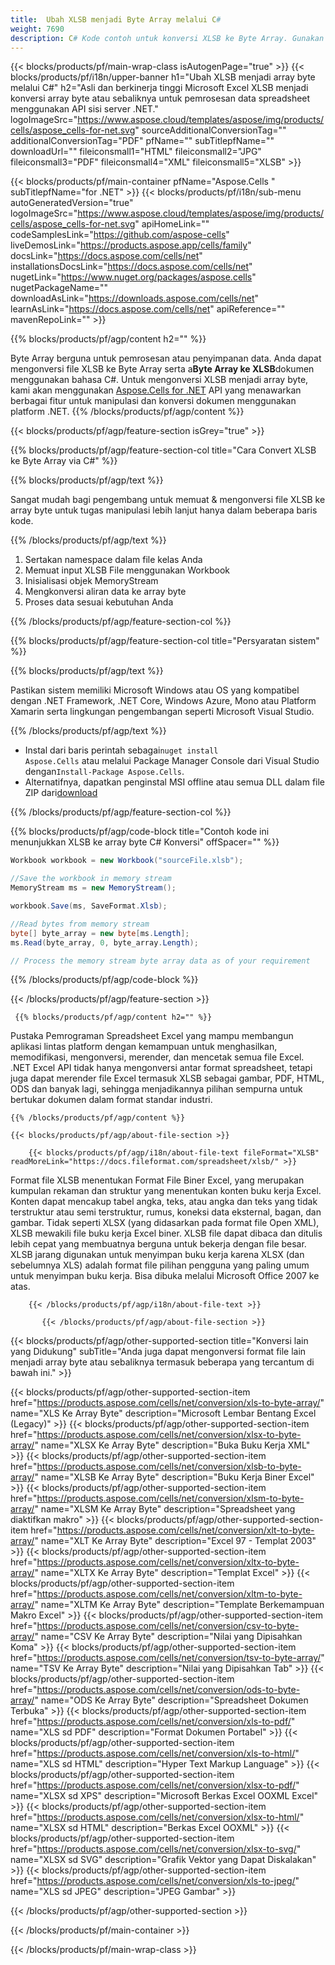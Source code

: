 ```yaml
---
title:  Ubah XLSB menjadi Byte Array melalui C#
weight: 7690
description: C# Kode contoh untuk konversi XLSB ke Byte Array. Gunakan kode ini untuk konversi Excel XLSB ke Byte Array dalam VB.NET, Asp.NET atau aplikasi berbasis .NET.
---
```

{{< blocks/products/pf/main-wrap-class isAutogenPage="true" >}}
{{< blocks/products/pf/i18n/upper-banner h1="Ubah XLSB menjadi array byte melalui C#" h2="Asli dan berkinerja tinggi Microsoft Excel XLSB menjadi konversi array byte atau sebaliknya untuk pemrosesan data spreadsheet menggunakan API sisi server .NET." logoImageSrc="https://www.aspose.cloud/templates/aspose/img/products/cells/aspose_cells-for-net.svg" sourceAdditionalConversionTag="" additionalConversionTag="PDF" pfName="" subTitlepfName="" downloadUrl="" fileiconsmall1="HTML" fileiconsmall2="JPG" fileiconsmall3="PDF" fileiconsmall4="XML" fileiconsmall5="XLSB" >}}

{{< blocks/products/pf/main-container pfName="Aspose.Cells " subTitlepfName="for .NET" >}}
{{< blocks/products/pf/i18n/sub-menu autoGeneratedVersion="true" logoImageSrc="https://www.aspose.cloud/templates/aspose/img/products/cells/aspose_cells-for-net.svg" apiHomeLink="" codeSamplesLink="https://github.com/aspose-cells" liveDemosLink="https://products.aspose.app/cells/family" docsLink="https://docs.aspose.com/cells/net" installationsDocsLink="https://docs.aspose.com/cells/net" nugetLink="https://www.nuget.org/packages/aspose.cells" nugetPackageName="" downloadAsLink="https://downloads.aspose.com/cells/net" learnAsLink="https://docs.aspose.com/cells/net" apiReference="" mavenRepoLink="" >}}

{{% blocks/products/pf/agp/content h2="" %}}

 Byte Array berguna untuk pemrosesan atau penyimpanan data. Anda dapat mengonversi file XLSB ke Byte Array serta a**Byte Array ke XLSB**dokumen menggunakan bahasa C#. Untuk mengonversi XLSB menjadi array byte, kami akan menggunakan
 [Aspose.Cells for .NET](https://products.aspose.com/cells/net) 
 API yang menawarkan berbagai fitur untuk manipulasi dan konversi dokumen menggunakan platform .NET.
{{% /blocks/products/pf/agp/content %}}

{{< blocks/products/pf/agp/feature-section isGrey="true" >}}

{{% blocks/products/pf/agp/feature-section-col title="Cara Convert XLSB ke Byte Array via C#" %}}

{{% blocks/products/pf/agp/text %}}

 Sangat mudah bagi pengembang untuk memuat & mengonversi file XLSB ke array byte untuk tugas manipulasi lebih lanjut hanya dalam beberapa baris kode.

{{% /blocks/products/pf/agp/text %}}

1.  Sertakan namespace dalam file kelas Anda
1.  Memuat input XLSB File menggunakan Workbook
1.  Inisialisasi objek MemoryStream
1.  Mengkonversi aliran data ke array byte
1.  Proses data sesuai kebutuhan Anda

{{% /blocks/products/pf/agp/feature-section-col %}}

{{% blocks/products/pf/agp/feature-section-col title="Persyaratan sistem" %}}

{{% blocks/products/pf/agp/text %}}

 Pastikan sistem memiliki Microsoft Windows atau OS yang kompatibel dengan .NET Framework, .NET Core, Windows Azure, Mono atau Platform Xamarin serta lingkungan pengembangan seperti Microsoft Visual Studio.

{{% /blocks/products/pf/agp/text %}}

-  Instal dari baris perintah sebagai<code>nuget install Aspose.Cells</code> atau melalui Package Manager Console dari Visual Studio dengan<code>Install-Package Aspose.Cells</code>.
-  Alternatifnya, dapatkan penginstal MSI offline atau semua DLL dalam file ZIP dari<a href="https://downloads.aspose.com/cells/net">download</a>

{{% /blocks/products/pf/agp/feature-section-col %}}

{{% blocks/products/pf/agp/code-block title="Contoh kode ini menunjukkan XLSB ke array byte C# Konversi" offSpacer="" %}}

```cs
Workbook workbook = new Workbook("sourceFile.xlsb");

//Save the workbook in memory stream
MemoryStream ms = new MemoryStream();

workbook.Save(ms, SaveFormat.Xlsb);

//Read bytes from memory stream
byte[] byte_array = new byte[ms.Length];
ms.Read(byte_array, 0, byte_array.Length);

// Process the memory stream byte array data as of your requirement 

```

{{% /blocks/products/pf/agp/code-block %}}

{{< /blocks/products/pf/agp/feature-section >}}

<!-- aboutfile Starts -->
      
     {{% blocks/products/pf/agp/content h2="" %}}

Pustaka Pemrograman Spreadsheet Excel yang mampu membangun aplikasi lintas platform dengan kemampuan untuk menghasilkan, memodifikasi, mengonversi, merender, dan mencetak semua file Excel. .NET Excel API tidak hanya mengonversi antar format spreadsheet, tetapi juga dapat merender file Excel termasuk XLSB sebagai gambar, PDF, HTML, ODS dan banyak lagi, sehingga menjadikannya pilihan sempurna untuk bertukar dokumen dalam format standar industri.



    {{% /blocks/products/pf/agp/content %}}

    {{< blocks/products/pf/agp/about-file-section >}}

        {{< blocks/products/pf/agp/i18n/about-file-text fileFormat="XLSB" readMoreLink="https://docs.fileformat.com/spreadsheet/xlsb/" >}}
Format file XLSB menentukan Format File Biner Excel, yang merupakan kumpulan rekaman dan struktur yang menentukan konten buku kerja Excel. Konten dapat mencakup tabel angka, teks, atau angka dan teks yang tidak terstruktur atau semi terstruktur, rumus, koneksi data eksternal, bagan, dan gambar. Tidak seperti XLSX (yang didasarkan pada format file Open XML), XLSB mewakili file buku kerja Excel biner. XLSB file dapat dibaca dan ditulis lebih cepat yang membuatnya berguna untuk bekerja dengan file besar. XLSB jarang digunakan untuk menyimpan buku kerja karena XLSX (dan sebelumnya XLS) adalah format file pilihan pengguna yang paling umum untuk menyimpan buku kerja. Bisa dibuka melalui Microsoft Office 2007 ke atas.

        {{< /blocks/products/pf/agp/i18n/about-file-text >}}

           {{< /blocks/products/pf/agp/about-file-section >}}


<!-- aboutfile Ends -->

{{< blocks/products/pf/agp/other-supported-section title="Konversi lain yang Didukung" subTitle="Anda juga dapat mengonversi format file lain menjadi array byte atau sebaliknya termasuk beberapa yang tercantum di bawah ini." >}}

{{< blocks/products/pf/agp/other-supported-section-item href="https://products.aspose.com/cells/net/conversion/xls-to-byte-array/" name="XLS Ke Array Byte" description="Microsoft Lembar Bentang Excel (Legacy)" >}} {{< blocks/products/pf/agp/other-supported-section-item href="https://products.aspose.com/cells/net/conversion/xlsx-to-byte-array/" name="XLSX Ke Array Byte" description="Buka Buku Kerja XML" >}} {{< blocks/products/pf/agp/other-supported-section-item href="https://products.aspose.com/cells/net/conversion/xlsb-to-byte-array/" name="XLSB Ke Array Byte" description="Buku Kerja Biner Excel" >}} {{< blocks/products/pf/agp/other-supported-section-item href="https://products.aspose.com/cells/net/conversion/xlsm-to-byte-array/" name="XLSM Ke Array Byte" description="Spreadsheet yang diaktifkan makro" >}} {{< blocks/products/pf/agp/other-supported-section-item href="https://products.aspose.com/cells/net/conversion/xlt-to-byte-array/" name="XLT Ke Array Byte" description="Excel 97 - Templat 2003" >}} {{< blocks/products/pf/agp/other-supported-section-item href="https://products.aspose.com/cells/net/conversion/xltx-to-byte-array/" name="XLTX Ke Array Byte" description="Templat Excel" >}} {{< blocks/products/pf/agp/other-supported-section-item href="https://products.aspose.com/cells/net/conversion/xltm-to-byte-array/" name="XLTM Ke Array Byte" description="Template Berkemampuan Makro Excel" >}} {{< blocks/products/pf/agp/other-supported-section-item href="https://products.aspose.com/cells/net/conversion/csv-to-byte-array/" name="CSV Ke Array Byte" description="Nilai yang Dipisahkan Koma" >}} {{< blocks/products/pf/agp/other-supported-section-item href="https://products.aspose.com/cells/net/conversion/tsv-to-byte-array/" name="TSV Ke Array Byte" description="Nilai yang Dipisahkan Tab" >}} {{< blocks/products/pf/agp/other-supported-section-item href="https://products.aspose.com/cells/net/conversion/ods-to-byte-array/" name="ODS Ke Array Byte" description="Spreadsheet Dokumen Terbuka" >}} {{< blocks/products/pf/agp/other-supported-section-item href="https://products.aspose.com/cells/net/conversion/xls-to-pdf/" name="XLS sd PDF" description="Format Dokumen Portabel" >}} {{< blocks/products/pf/agp/other-supported-section-item href="https://products.aspose.com/cells/net/conversion/xls-to-html/" name="XLS sd HTML" description="Hyper Text Markup Language" >}} {{< blocks/products/pf/agp/other-supported-section-item href="https://products.aspose.com/cells/net/conversion/xlsx-to-pdf/" name="XLSX sd XPS" description="Microsoft Berkas Excel OOXML Excel" >}} {{< blocks/products/pf/agp/other-supported-section-item href="https://products.aspose.com/cells/net/conversion/xlsx-to-html/" name="XLSX sd HTML" description="Berkas Excel OOXML" >}} {{< blocks/products/pf/agp/other-supported-section-item href="https://products.aspose.com/cells/net/conversion/xlsx-to-svg/" name="XLSX sd SVG" description="Grafik Vektor yang Dapat Diskalakan" >}} {{< blocks/products/pf/agp/other-supported-section-item href="https://products.aspose.com/cells/net/conversion/xls-to-jpeg/" name="XLS sd JPEG" description="JPEG Gambar" >}} 

{{< /blocks/products/pf/agp/other-supported-section >}}

{{< /blocks/products/pf/main-container >}}
    
{{< /blocks/products/pf/main-wrap-class >}}
